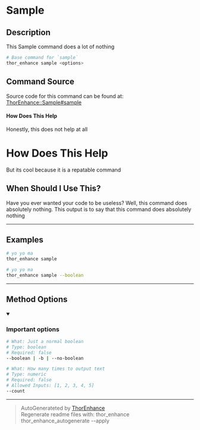 # Sample

## Description
This Sample command does a lot of nothing

```bash
# Base command for `sample`
thor_enhance sample <options>
```

## Command Source
Source code for this command can be found at: [ThorEnhance::Sample#sample](/lib/thor_enhance/sample.rb#L39)

#### How Does This Help

Honestly, this does not help at all

# How Does This Help

But its cool because it is a repatable command

## When Should I Use This?

Have you ever wanted your code to be useless?
Well, this command does absolutely nothing.
This output is to say that this command does absolutely nothing




---

## Examples

```bash
# yo yo ma
thor_enhance sample
```

```bash
# yo yo ma
thor_enhance sample --boolean
```



---


## Method Options



<details open>
  <summary> <h3> Important options </h3> </summary>

```bash
# What: Just a normal boolean
# Type: boolean
# Required: false
--boolean | -b | --no-boolean

# What: How many times to output text
# Type: numeric
# Required: false
# Allowed Inputs: [1, 2, 3, 4, 5]
--count

```

</details>









---

> AutoGenerateted by [ThorEnhance](https://github.com/matt-taylor/thor_enhance) <br>
> Regenerate readme files with: thor_enhance thor_enhance_autogenerate --apply

